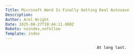 ```yaml
---
Title: Microsoft Word Is Finally Getting Real Autosave
Description: 
Author: Arol Wright
Date: 2025-08-27T18:44:11.000Z
Robots: noindex,nofollow
Template: index
---
```


                                            At long last.
                                        